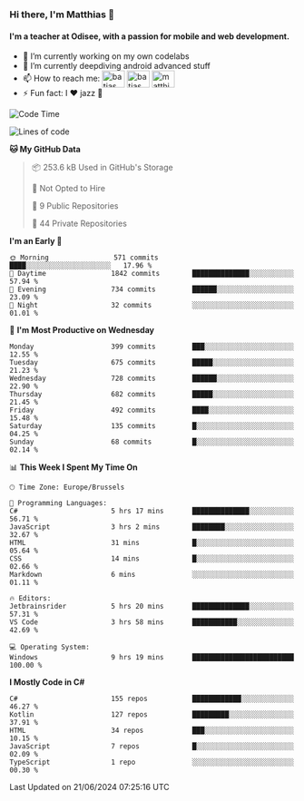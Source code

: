 ### Hi there, I'm Matthias 👋

#### I'm a teacher at Odisee, with a passion for mobile and web development.

- 🔭 I’m currently working on my own codelabs
- 🌱 I’m currently deepdiving android advanced stuff
- 📫 How to reach me: <a href="https://dev.to/batjas" target="_blank"><img align="center" src="https://raw.githubusercontent.com/rahuldkjain/github-profile-readme-generator/master/src/images/icons/Social/devto.svg" alt="batjas" height="30" width="40" /></a>
<a href="https://twitter.com/batjas" target="_blank"><img align="center" src="https://raw.githubusercontent.com/rahuldkjain/github-profile-readme-generator/master/src/images/icons/Social/twitter.svg" alt="batjas" height="30" width="40" /></a>
<a href="https://linkedin.com/in/matthiasdruwé" target="_blank"><img align="center" src="https://raw.githubusercontent.com/rahuldkjain/github-profile-readme-generator/master/src/images/icons/Social/linked-in-alt.svg" alt="matthiasdruwé" height="30" width="40" /></a>
- ⚡ Fun fact: I ❤ jazz 🎷


<!--START_SECTION:waka-->
![Code Time](http://img.shields.io/badge/Code%20Time-1%2C235%20hrs%2021%20mins-blue)

![Lines of code](https://img.shields.io/badge/From%20Hello%20World%20I%27ve%20Written-4.6%20million%20lines%20of%20code-blue)

**🐱 My GitHub Data** 

> 📦 253.6 kB Used in GitHub's Storage 
 > 
> 🚫 Not Opted to Hire
 > 
> 📜 9 Public Repositories 
 > 
> 🔑 44 Private Repositories 
 > 
**I'm an Early 🐤** 

```text
🌞 Morning                571 commits         ████░░░░░░░░░░░░░░░░░░░░░   17.96 % 
🌆 Daytime                1842 commits        ██████████████░░░░░░░░░░░   57.94 % 
🌃 Evening                734 commits         ██████░░░░░░░░░░░░░░░░░░░   23.09 % 
🌙 Night                  32 commits          ░░░░░░░░░░░░░░░░░░░░░░░░░   01.01 % 
```
📅 **I'm Most Productive on Wednesday** 

```text
Monday                   399 commits         ███░░░░░░░░░░░░░░░░░░░░░░   12.55 % 
Tuesday                  675 commits         █████░░░░░░░░░░░░░░░░░░░░   21.23 % 
Wednesday                728 commits         ██████░░░░░░░░░░░░░░░░░░░   22.90 % 
Thursday                 682 commits         █████░░░░░░░░░░░░░░░░░░░░   21.45 % 
Friday                   492 commits         ████░░░░░░░░░░░░░░░░░░░░░   15.48 % 
Saturday                 135 commits         █░░░░░░░░░░░░░░░░░░░░░░░░   04.25 % 
Sunday                   68 commits          █░░░░░░░░░░░░░░░░░░░░░░░░   02.14 % 
```


📊 **This Week I Spent My Time On** 

```text
🕑︎ Time Zone: Europe/Brussels

💬 Programming Languages: 
C#                       5 hrs 17 mins       ██████████████░░░░░░░░░░░   56.71 % 
JavaScript               3 hrs 2 mins        ████████░░░░░░░░░░░░░░░░░   32.67 % 
HTML                     31 mins             █░░░░░░░░░░░░░░░░░░░░░░░░   05.64 % 
CSS                      14 mins             █░░░░░░░░░░░░░░░░░░░░░░░░   02.66 % 
Markdown                 6 mins              ░░░░░░░░░░░░░░░░░░░░░░░░░   01.11 % 

🔥 Editors: 
Jetbrainsrider           5 hrs 20 mins       ██████████████░░░░░░░░░░░   57.31 % 
VS Code                  3 hrs 58 mins       ███████████░░░░░░░░░░░░░░   42.69 % 

💻 Operating System: 
Windows                  9 hrs 19 mins       █████████████████████████   100.00 % 
```

**I Mostly Code in C#** 

```text
C#                       155 repos           ████████████░░░░░░░░░░░░░   46.27 % 
Kotlin                   127 repos           █████████░░░░░░░░░░░░░░░░   37.91 % 
HTML                     34 repos            ███░░░░░░░░░░░░░░░░░░░░░░   10.15 % 
JavaScript               7 repos             █░░░░░░░░░░░░░░░░░░░░░░░░   02.09 % 
TypeScript               1 repo              ░░░░░░░░░░░░░░░░░░░░░░░░░   00.30 % 
```




 Last Updated on 21/06/2024 07:25:16 UTC
<!--END_SECTION:waka-->
